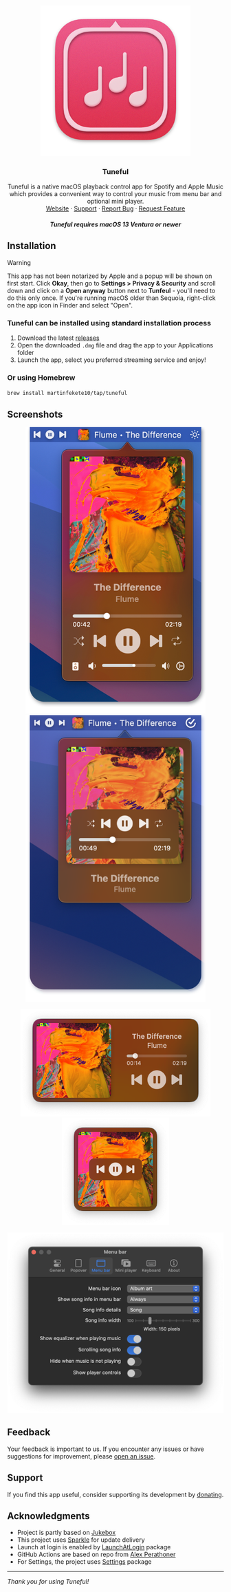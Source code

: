 <div align="center">
  <a href="https://github.com/martinfekete10/Tuneful">
    <img src="docs/images/icon.png" width="350">
  </a>

  <h3 align="center">Tuneful</h3>

  <p align="center">
    Tuneful is a native macOS playback control app for Spotify and Apple Music which provides a convenient way to control your music from menu bar and optional mini player.
    <br />
    <a href="https://martinfekete.com/Tuneful/">Website</a>
    ·
    <a href="https://ko-fi.com/martinfekete">Support</a>
    ·
    <a href="https://github.com/martinfekete10/Tuneful/issues">Report Bug</a>
    ·
    <a href="https://github.com/martinfekete10/Tuneful/issues">Request Feature</a>
  </p>
</div>

<h5 align="center">Tuneful requires macOS 13 Ventura or newer</h5>

## Installation

> [!WARNING]
> This app has not been notarized by Apple and a popup will be shown on first start. Click **Okay**, then go to **Settings > Privacy & Security** and scroll down and click on a **Open anyway** button next to **Tunfeul** - you'll need to do this only once.
> If you're running macOS older than Sequoia, right-click on the app icon in Finder and select "Open".

### Tuneful can be installed using standard installation process

1. Download the latest [releases](https://github.com/martinfekete10/Tuneful/releases/latest/download/Tuneful.dmg)
2. Open the downloaded `.dmg` file and drag the app to your Applications folder
3. Launch the app, select you preferred streaming service and enjoy!

### Or using Homebrew

`brew install martinfekete10/tap/tuneful`

## Screenshots

<p align="center">
  <img width="420" src="docs/images/playback.png">
  <img width="420" src="docs/images/playback-minimal.png">
</p>

<p align="center">
  <img height="250" src="docs/images/miniplayer-full.png">
  <img height="250" src="docs/images/miniplayer-minimal.png">
</p>

<p align="center">
  <img width="520" src="docs/images/menu-bar-settings.png">
</p>

## Feedback

Your feedback is important to us. If you encounter any issues or have suggestions for improvement, please [open an issue](https://github.com/martinfekete10/Tuneful/issues).

## Support

If you find this app useful, consider supporting its development by [donating](https://ko-fi.com/martinfekete).

## Acknowledgments

-   Project is partly based on [Jukebox](https://github.com/Jaysce/Jukebox/tree/main)
-   This project uses [Sparkle](https://sparkle-project.org) for update delivery
-   Launch at login is enabled by [LaunchAtLogin](https://github.com/sindresorhus/LaunchAtLogin) package
-   GitHub Actions are based on repo from [Alex Perathoner](https://github.com/AlexPerathoner/SparkleReleaseTest)
-   For Settings, the project uses [Settings](https://github.com/sindresorhus/Settings) package

---

_Thank you for using Tuneful!_

